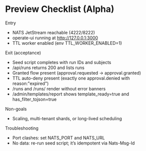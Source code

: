 # Preview Checklist (Alpha)

Entry
- NATS JetStream reachable (4222/8222)
- operate-ui running at http://127.0.0.1:3000
- TTL worker enabled (env TTL_WORKER_ENABLED=1)

Exit (acceptance)
- Seed script completes with run IDs and subjects
- /api/runs returns 200 and lists runs
- Granted flow present (approval.requested -> approval.granted)
- TTL auto-deny present (exactly one approval.denied with reason:"expired")
- /runs and /runs/<id> render without error banners
- /admin/templates/report shows template_ready=true and has_filter_tojson=true

Non-goals
- Scaling, multi-tenant shards, or long-lived scheduling

Troubleshooting
- Port clashes: set NATS_PORT and NATS_URL
- No data: re-run seed script; it’s idempotent via Nats-Msg-Id
